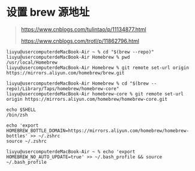 # 设置 brew 源地址

> https://www.cnblogs.com/tulintao/p/11134877.html
>
> https://www.cnblogs.com/trotl/p/11862796.html

```
liuyu@usercomputerdeMacBook-Air ~ % cd "$(brew --repo)"
liuyu@usercomputerdeMacBook-Air Homebrew % pwd
/usr/local/Homebrew
liuyu@usercomputerdeMacBook-Air Homebrew % git remote set-url origin https://mirrors.aliyun.com/homebrew/brew.git
```

```
liuyu@usercomputerdeMacBook-Air Homebrew % cd "$(brew --repo)/Library/Taps/homebrew/homebrew-core"
liuyu@usercomputerdeMacBook-Air homebrew-core % git remote set-url origin https://mirrors.aliyun.com/homebrew/homebrew-core.git
```

```
echo $SHELL
/bin/zsh

echo 'export HOMEBREW_BOTTLE_DOMAIN=https://mirrors.aliyun.com/homebrew/homebrew-bottles' >> ~/.zshrc
source ~/.zshrc 
```

```
liuyu@usercomputerdeMacBook-Air ~ % echo 'export HOMEBREW_NO_AUTO_UPDATE=true' >> ~/.bash_profile && source ~/.bash_profile
```

